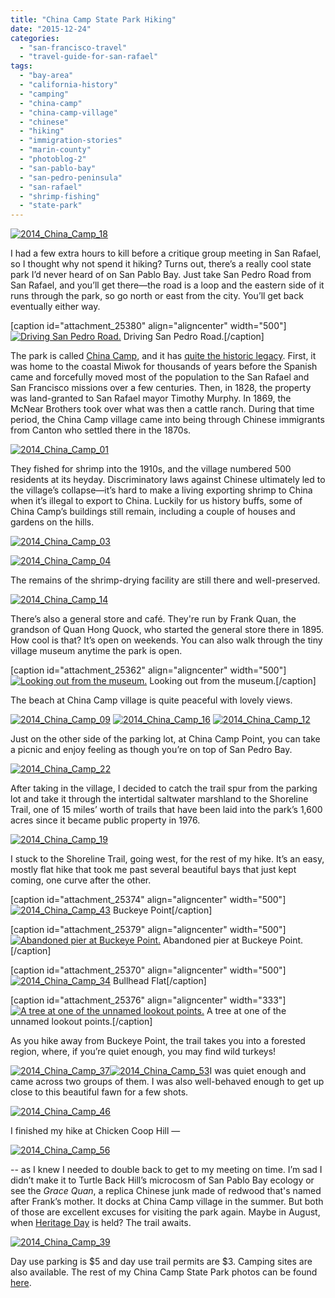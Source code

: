 ```yaml
---
title: "China Camp State Park Hiking"
date: "2015-12-24"
categories: 
  - "san-francisco-travel"
  - "travel-guide-for-san-rafael"
tags: 
  - "bay-area"
  - "california-history"
  - "camping"
  - "china-camp"
  - "china-camp-village"
  - "chinese"
  - "hiking"
  - "immigration-stories"
  - "marin-county"
  - "photoblog-2"
  - "san-pablo-bay"
  - "san-pedro-peninsula"
  - "san-rafael"
  - "shrimp-fishing"
  - "state-park"
---
```


[![2014_China_Camp_18](http://s3.amazonaws.com/thegourmez-wpmedia/2015/11/2014_China_Camp_18-500x333.jpg)](http://s3.amazonaws.com/thegourmez-wpmedia/2015/11/2014_China_Camp_18.jpg)

I had a few extra hours to kill before a critique group meeting in San Rafael, so I thought why not spend it hiking? Turns out, there’s a really cool state park I’d never heard of on San Pablo Bay. Just take San Pedro Road from San Rafael, and you’ll get there—the road is a loop and the eastern side of it runs through the park, so go north or east from the city. You’ll get back eventually either way.

\[caption id="attachment\_25380" align="aligncenter" width="500"\][![Driving San Pedro Road.](http://s3.amazonaws.com/thegourmez-wpmedia/2015/11/2014_China_Camp_35-500x156.jpg)](http://s3.amazonaws.com/thegourmez-wpmedia/2015/11/2014_China_Camp_35.jpg) Driving San Pedro Road.\[/caption\]

The park is called [China Camp](http://www.parks.ca.gov/?page_id=466), and it has [quite the historic legacy](http://www.friendsofchinacamp.org/history.html). First, it was home to the coastal Miwok for thousands of years before the Spanish came and forcefully moved most of the population to the San Rafael and San Francisco missions over a few centuries. Then, in 1828, the property was land-granted to San Rafael mayor Timothy Murphy. In 1869, the McNear Brothers took over what was then a cattle ranch. During that time period, the China Camp village came into being through Chinese immigrants from Canton who settled there in the 1870s.

[![2014_China_Camp_01](http://s3.amazonaws.com/thegourmez-wpmedia/2015/11/2014_China_Camp_01-500x333.jpg)](http://s3.amazonaws.com/thegourmez-wpmedia/2015/11/2014_China_Camp_01.jpg)

They fished for shrimp into the 1910s, and the village numbered 500 residents at its heyday. Discriminatory laws against Chinese ultimately led to the village’s collapse—it’s hard to make a living exporting shrimp to China when it’s illegal to export to China. Luckily for us history buffs, some of China Camp’s buildings still remain, including a couple of houses and gardens on the hills.

[![2014_China_Camp_03](http://s3.amazonaws.com/thegourmez-wpmedia/2015/11/2014_China_Camp_03-333x500.jpg)](http://s3.amazonaws.com/thegourmez-wpmedia/2015/11/2014_China_Camp_03.jpg)

[![2014_China_Camp_04](http://s3.amazonaws.com/thegourmez-wpmedia/2015/11/2014_China_Camp_04-333x500.jpg)](http://s3.amazonaws.com/thegourmez-wpmedia/2015/11/2014_China_Camp_04.jpg)

The remains of the shrimp-drying facility are still there and well-preserved.

[![2014_China_Camp_14](http://s3.amazonaws.com/thegourmez-wpmedia/2015/11/2014_China_Camp_14-500x333.jpg)](http://s3.amazonaws.com/thegourmez-wpmedia/2015/11/2014_China_Camp_14.jpg)

There’s also a general store and café. They're run by Frank Quan, the grandson of Quan Hong Quock, who started the general store there in 1895. How cool is that? It’s open on weekends. You can also walk through the tiny village museum anytime the park is open.

\[caption id="attachment\_25362" align="aligncenter" width="500"\][![Looking out from the museum.](http://s3.amazonaws.com/thegourmez-wpmedia/2015/11/2014_China_Camp_10-500x333.jpg)](http://s3.amazonaws.com/thegourmez-wpmedia/2015/11/2014_China_Camp_10.jpg) Looking out from the museum.\[/caption\]

The beach at China Camp village is quite peaceful with lovely views.

[![2014_China_Camp_09](http://s3.amazonaws.com/thegourmez-wpmedia/2015/11/2014_China_Camp_09-500x333.jpg)](http://s3.amazonaws.com/thegourmez-wpmedia/2015/11/2014_China_Camp_09.jpg) [![2014_China_Camp_16](http://s3.amazonaws.com/thegourmez-wpmedia/2015/11/2014_China_Camp_16-500x333.jpg)](http://s3.amazonaws.com/thegourmez-wpmedia/2015/11/2014_China_Camp_16.jpg) [![2014_China_Camp_12](http://s3.amazonaws.com/thegourmez-wpmedia/2015/11/2014_China_Camp_12-500x199.jpg)](http://s3.amazonaws.com/thegourmez-wpmedia/2015/11/2014_China_Camp_12.jpg)

Just on the other side of the parking lot, at China Camp Point, you can take a picnic and enjoy feeling as though you’re on top of San Pedro Bay.

[![2014_China_Camp_22](http://s3.amazonaws.com/thegourmez-wpmedia/2015/11/2014_China_Camp_22-500x333.jpg)](http://s3.amazonaws.com/thegourmez-wpmedia/2015/11/2014_China_Camp_22.jpg)

After taking in the village, I decided to catch the trail spur from the parking lot and take it through the intertidal saltwater marshland to the Shoreline Trail, one of 15 miles’ worth of trails that have been laid into the park’s 1,600 acres since it became public property in 1976.

[![2014_China_Camp_19](http://s3.amazonaws.com/thegourmez-wpmedia/2015/11/2014_China_Camp_19-500x333.jpg)](http://s3.amazonaws.com/thegourmez-wpmedia/2015/11/2014_China_Camp_19.jpg)

I stuck to the Shoreline Trail, going west, for the rest of my hike. It’s an easy, mostly flat hike that took me past several beautiful bays that just kept coming, one curve after the other.

\[caption id="attachment\_25374" align="aligncenter" width="500"\][![2014_China_Camp_43](http://s3.amazonaws.com/thegourmez-wpmedia/2015/11/2014_China_Camp_43-500x429.jpg)](http://s3.amazonaws.com/thegourmez-wpmedia/2015/11/2014_China_Camp_43.jpg) Buckeye Point\[/caption\]

\[caption id="attachment\_25379" align="aligncenter" width="500"\][![Abandoned pier at Buckeye Point.](http://s3.amazonaws.com/thegourmez-wpmedia/2015/11/2014_China_Camp_62-500x333.jpg)](http://s3.amazonaws.com/thegourmez-wpmedia/2015/11/2014_China_Camp_62.jpg) Abandoned pier at Buckeye Point.\[/caption\]

\[caption id="attachment\_25370" align="aligncenter" width="500"\][![2014_China_Camp_34](http://s3.amazonaws.com/thegourmez-wpmedia/2015/11/2014_China_Camp_34-500x333.jpg)](http://s3.amazonaws.com/thegourmez-wpmedia/2015/11/2014_China_Camp_34.jpg) Bullhead Flat\[/caption\]

\[caption id="attachment\_25376" align="aligncenter" width="333"\][![A tree at one of the unnamed lookout points.](http://s3.amazonaws.com/thegourmez-wpmedia/2015/11/2014_China_Camp_49-333x500.jpg)](http://s3.amazonaws.com/thegourmez-wpmedia/2015/11/2014_China_Camp_49.jpg) A tree at one of the unnamed lookout points.\[/caption\]

As you hike away from Buckeye Point, the trail takes you into a forested region, where, if you’re quiet enough, you may find wild turkeys!

[![2014_China_Camp_37](http://s3.amazonaws.com/thegourmez-wpmedia/2015/11/2014_China_Camp_37-333x500.jpg)](http://s3.amazonaws.com/thegourmez-wpmedia/2015/11/2014_China_Camp_37.jpg)[![2014_China_Camp_53](http://s3.amazonaws.com/thegourmez-wpmedia/2015/11/2014_China_Camp_53-333x500.jpg)](http://s3.amazonaws.com/thegourmez-wpmedia/2015/11/2014_China_Camp_53.jpg)I was quiet enough and came across two groups of them. I was also well-behaved enough to get up close to this beautiful fawn for a few shots.

[![2014_China_Camp_46](http://s3.amazonaws.com/thegourmez-wpmedia/2015/11/2014_China_Camp_46-500x333.jpg)](http://s3.amazonaws.com/thegourmez-wpmedia/2015/11/2014_China_Camp_46.jpg)

I finished my hike at Chicken Coop Hill —

[![2014_China_Camp_56](http://s3.amazonaws.com/thegourmez-wpmedia/2015/11/2014_China_Camp_56-500x333.jpg)](http://s3.amazonaws.com/thegourmez-wpmedia/2015/11/2014_China_Camp_56.jpg)

\-- as I knew I needed to double back to get to my meeting on time. I’m sad I didn’t make it to Turtle Back Hill’s microcosm of San Pablo Bay ecology or see the _Grace Quan_, a replica Chinese junk made of redwood that's named after Frank’s mother. It docks at China Camp village in the summer. But both of those are excellent excuses for visiting the park again. Maybe in August, when [Heritage Day](http://www.friendsofchinacamp.org/heritage_day.html) is held? The trail awaits.

[![2014_China_Camp_39](http://s3.amazonaws.com/thegourmez-wpmedia/2015/11/2014_China_Camp_39-500x333.jpg)](http://s3.amazonaws.com/thegourmez-wpmedia/2015/11/2014_China_Camp_39.jpg)

Day use parking is $5 and day use trail permits are $3. Camping sites are also available. The rest of my China Camp State Park photos can be found [here](https://www.facebook.com/media/set/?set=a.10152213152754607.1073741888.567409606&type=1&l=855437c09f).

